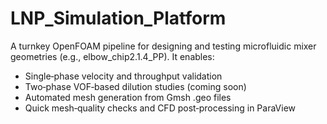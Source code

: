 # LNP_Simulation_Platform

A turnkey OpenFOAM pipeline for designing and testing microfluidic mixer geometries (e.g., elbow_chip2.1.4_PP). It enables:
- Single‐phase velocity and throughput validation
- Two‐phase VOF‐based dilution studies (coming soon)
- Automated mesh generation from Gmsh .geo files
- Quick mesh‐quality checks and CFD post‐processing in ParaView

